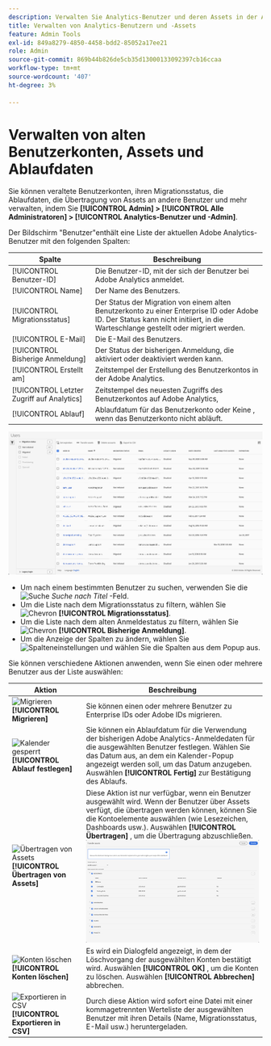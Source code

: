 ```yaml
---
description: Verwalten Sie Analytics-Benutzer und deren Assets in der Adobe Admin Console.
title: Verwalten von Analytics-Benutzern und -Assets
feature: Admin Tools
exl-id: 849a8279-4850-4458-bdd2-85052a17ee21
role: Admin
source-git-commit: 869b44b826de5cb35d13000133092397cb16ccaa
workflow-type: tm+mt
source-wordcount: '407'
ht-degree: 3%

---
```


# Verwalten von alten Benutzerkonten, Assets und Ablaufdaten

Sie können veraltete Benutzerkonten, ihren Migrationsstatus, die Ablaufdaten, die Übertragung von Assets an andere Benutzer und mehr verwalten, indem Sie **[!UICONTROL Admin] > [!UICONTROL Alle Administratoren] >  [!UICONTROL Analytics-Benutzer und -Admin]**.

Der Bildschirm &quot;Benutzer&quot;enthält eine Liste der aktuellen Adobe Analytics-Benutzer mit den folgenden Spalten:

| Spalte | Beschreibung |
|---|---|
| [!UICONTROL Benutzer-ID] | Die Benutzer-ID, mit der sich der Benutzer bei Adobe Analytics anmeldet. |
| [!UICONTROL Name] | Der Name des Benutzers. |
| [!UICONTROL Migrationsstatus] | Der Status der Migration von einem alten Benutzerkonto zu einer Enterprise ID oder Adobe ID.  Der Status kann nicht initiiert, in die Warteschlange gestellt oder migriert werden. |
| [!UICONTROL E-Mail] | Die E-Mail des Benutzers. |
| [!UICONTROL Bisherige Anmeldung] | Der Status der bisherigen Anmeldung, die aktiviert oder deaktiviert werden kann. |
| [!UICONTROL Erstellt am] | Zeitstempel der Erstellung des Benutzerkontos in der Adobe Analytics. |
| [!UICONTROL Letzter Zugriff auf Analytics] | Zeitstempel des neuesten Zugriffs des Benutzerkontos auf Adobe Analytics, |
| [!UICONTROL Ablauf] | Ablaufdatum für das Benutzerkonto oder Keine , wenn das Benutzerkonto nicht abläuft. |

![Benutzer](assets/users.png)

- Um nach einem bestimmten Benutzer zu suchen, verwenden Sie die ![Suche](https://spectrum.adobe.com/static/icons/workflow_18/Smock_Search_18_N.svg) *Suche nach Titel* -Feld.
- Um die Liste nach dem Migrationsstatus zu filtern, wählen Sie ![Chevron](https://spectrum.adobe.com/static/icons/ui_18/ChevronSize100.svg) **[!UICONTROL Migrationsstatus]**.
- Um die Liste nach dem alten Anmeldestatus zu filtern, wählen Sie ![Chevron](https://spectrum.adobe.com/static/icons/ui_18/ChevronSize100.svg) **[!UICONTROL Bisherige Anmeldung]**.
- Um die Anzeige der Spalten zu ändern, wählen Sie ![Spalteneinstellungen](https://spectrum.adobe.com/static/icons/workflow_18/Smock_ColumnSettings_18_N.svg) und wählen Sie die Spalten aus dem Popup aus.

Sie können verschiedene Aktionen anwenden, wenn Sie einen oder mehrere Benutzer aus der Liste auswählen:

| Aktion | Beschreibung |
|---|---|
| ![Migrieren](https://spectrum.adobe.com/static/icons/workflow_18/Smock_Briefcase_18_N.svg) **[!UICONTROL Migrieren]** | Sie können einen oder mehrere Benutzer zu Enterprise IDs oder Adobe IDs migrieren. |
| ![Kalender gesperrt](https://spectrum.adobe.com/static/icons/workflow_18/Smock_CalendarLocked_18_N.svg) **[!UICONTROL Ablauf festlegen]** | Sie können ein Ablaufdatum für die Verwendung der bisherigen Adobe Analytics-Anmeldedaten für die ausgewählten Benutzer festlegen.  Wählen Sie das Datum aus, an dem ein Kalender-Popup angezeigt werden soll, um das Datum anzugeben. Auswählen **[!UICONTROL Fertig]** zur Bestätigung des Ablaufs. |
| ![Übertragen von Assets](https://spectrum.adobe.com/static/icons/workflow_18/Smock_Switch_18_N.svg) **[!UICONTROL Übertragen von Assets]** | Diese Aktion ist nur verfügbar, wenn ein Benutzer ausgewählt wird. Wenn der Benutzer über Assets verfügt, die übertragen werden können, können Sie die Kontoelemente auswählen (wie Lesezeichen, Dashboards usw.). Auswählen **[!UICONTROL Übertragen]** , um die Übertragung abzuschließen.<br/>![Assets werden übertragen](assets/transfer-assets.png) |
| ![Konten löschen](https://spectrum.adobe.com/static/icons/workflow_18/Smock_Delete_18_N.svg) **[!UICONTROL Konten löschen]** | Es wird ein Dialogfeld angezeigt, in dem der Löschvorgang der ausgewählten Konten bestätigt wird. Auswählen **[!UICONTROL OK]** , um die Konten zu löschen. Auswählen **[!UICONTROL Abbrechen]** abbrechen. |
| ![Exportieren in CSV](https://spectrum.adobe.com/static/icons/workflow_18/Smock_FileCSV_18_N.svg) **[!UICONTROL Exportieren in CSV]** | Durch diese Aktion wird sofort eine Datei mit einer kommagetrennten Werteliste der ausgewählten Benutzer mit ihren Details (Name, Migrationsstatus, E-Mail usw.) heruntergeladen. |

